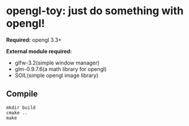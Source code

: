 opengl-toy: just do something with opengl!
========================================

**Required:** opengl 3.3+

**External module required:** 

* glfw-3.2(simple window manager) 
* glm-0.9.7.6(a math library for opengl) 
* SOIL(simple opengl image library)

Compile
-----

    mkdir build
    cmake ..
    make 

